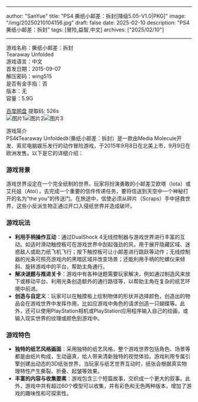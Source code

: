 
---
author: "SanYue"
title: "PS4 撕纸小邮差：拆封[降级5.05-V1.0|PKG]"
image: "/img/20250210104156.jpg"
draft: false
date: 2025-02-10
description: "PS4 撕纸小邮差：拆封"
tags: [冒险,益智,中文]
archives: ["2025/02/10"]

---

游戏名称：撕纸小邮差：拆封   
Tearaway Unfolded    
游戏语言：中文  
首发日期：2015-09-07  
解压密码：wing515  
是否有金手指：否  
版本：无   
容量：5.9G

[百度网盘](https://pan.baidu.com/s/11vXbi1lo4XZrZOjMZ8Pckg) 提取码: 526s  
![图片1](/img/89e2d7.jpg)![图片2](/img/cedd72.jpg)![图片3](/img/800c7c.jpg)  

游戏简介  
PS4《Tearaway Unfolded》（撕纸小邮差：拆封）是一款由Media Molecule开发、索尼电脑娱乐发行的动作冒险游戏，于2015年9月8日在北美上市，9月9日在欧洲发售。以下是它的详细介绍：

### 游戏背景
游戏世界设定在一个完全纸制的世界。玩家将扮演勇敢的小邮差艾欧塔（Iota）或艾托娃（Atoi），去完成一个重要的信件传递任务，要将信送到天空中一个神秘打开的名为“the you”的传送门。在旅途中，信使必须从碎片（Scraps）手中拯救世界，这些小反派生物正通过开口入侵纸世界并造成破坏。

### 游戏玩法
- **利用手柄操作互动**：通过DualShock 4无线控制器与游戏世界进行丰富的互动。如适时滑动触控板可在游戏世界中刮起强劲的风，用于展开隐藏区域、迷惑敌人或助力纸飞机飞行；按下触控板可让小邮差进行跳跃等动作；无线控制器的光条可照亮游戏内的黑暗区域并改变场景；还能利用手柄的陀螺仪来倾斜、旋转游戏中的平台，帮助主角通行。
- **解决谜题与推进关卡**：游戏中有各种谜题需要玩家解决，例如通过制造风来放下或移动平台、利用光条创造额外的通行路径等，以帮助主角在复杂的纸艺环境中前进。
- **创造与自定义**：玩家可以在触摸板上绘制物体的形状并选择颜色，创造出的物品会在游戏世界中发挥作用，比如应游戏中角色的请求创造一只蝴蝶等。此外，还可以使用PlayStation相机或PlayStation应用程序输入自己的绘画，或输入现实世界的纹理或颜色到游戏中。

### 游戏特色
- **独特的纸艺风格画面**：采用独特的纸艺风格，整个游戏世界包括角色、场景等都是由纸片构成，生动逼真，给人带来清新独特的视觉体验。游戏利用专属引擎创建出动态的3D纸张世界，当玩家与纸艺世界互动时，纸张会根据真实物理特性产生撕裂、折叠、起皱等效果。
- **丰富的内容与收集要素**：游戏包含三个短篇故事，交织成一个更大的叙事。此外，游戏中共有超过60个模型可以收集，并有彩色和无色两种版本，增加了游戏的趣味性和可探索性。
